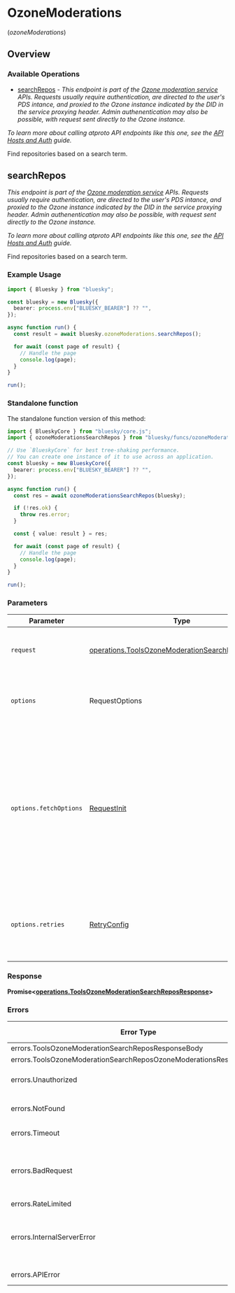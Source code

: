 # OzoneModerations
(*ozoneModerations*)

## Overview

### Available Operations

* [searchRepos](#searchrepos) - *This endpoint is part of the [Ozone moderation service](https://ozone.tools/) APIs. Requests usually require authentication, are directed to the user's PDS intance, and proxied to the Ozone instance indicated by the DID in the service proxying header. Admin authenentication may also be possible, with request sent directly to the Ozone instance.*

*To learn more about calling atproto API endpoints like this one, see the [API Hosts and Auth](/docs/advanced-guides/api-directory) guide.*

Find repositories based on a search term.

## searchRepos

*This endpoint is part of the [Ozone moderation service](https://ozone.tools/) APIs. Requests usually require authentication, are directed to the user's PDS intance, and proxied to the Ozone instance indicated by the DID in the service proxying header. Admin authenentication may also be possible, with request sent directly to the Ozone instance.*

*To learn more about calling atproto API endpoints like this one, see the [API Hosts and Auth](/docs/advanced-guides/api-directory) guide.*

Find repositories based on a search term.

### Example Usage

```typescript
import { Bluesky } from "bluesky";

const bluesky = new Bluesky({
  bearer: process.env["BLUESKY_BEARER"] ?? "",
});

async function run() {
  const result = await bluesky.ozoneModerations.searchRepos();

  for await (const page of result) {
    // Handle the page
    console.log(page);
  }
}

run();
```

### Standalone function

The standalone function version of this method:

```typescript
import { BlueskyCore } from "bluesky/core.js";
import { ozoneModerationsSearchRepos } from "bluesky/funcs/ozoneModerationsSearchRepos.js";

// Use `BlueskyCore` for best tree-shaking performance.
// You can create one instance of it to use across an application.
const bluesky = new BlueskyCore({
  bearer: process.env["BLUESKY_BEARER"] ?? "",
});

async function run() {
  const res = await ozoneModerationsSearchRepos(bluesky);

  if (!res.ok) {
    throw res.error;
  }

  const { value: result } = res;

  for await (const page of result) {
    // Handle the page
    console.log(page);
  }
}

run();
```

### Parameters

| Parameter                                                                                                                                                                      | Type                                                                                                                                                                           | Required                                                                                                                                                                       | Description                                                                                                                                                                    |
| ------------------------------------------------------------------------------------------------------------------------------------------------------------------------------ | ------------------------------------------------------------------------------------------------------------------------------------------------------------------------------ | ------------------------------------------------------------------------------------------------------------------------------------------------------------------------------ | ------------------------------------------------------------------------------------------------------------------------------------------------------------------------------ |
| `request`                                                                                                                                                                      | [operations.ToolsOzoneModerationSearchReposRequest](../../models/operations/toolsozonemoderationsearchreposrequest.md)                                                         | :heavy_check_mark:                                                                                                                                                             | The request object to use for the request.                                                                                                                                     |
| `options`                                                                                                                                                                      | RequestOptions                                                                                                                                                                 | :heavy_minus_sign:                                                                                                                                                             | Used to set various options for making HTTP requests.                                                                                                                          |
| `options.fetchOptions`                                                                                                                                                         | [RequestInit](https://developer.mozilla.org/en-US/docs/Web/API/Request/Request#options)                                                                                        | :heavy_minus_sign:                                                                                                                                                             | Options that are passed to the underlying HTTP request. This can be used to inject extra headers for examples. All `Request` options, except `method` and `body`, are allowed. |
| `options.retries`                                                                                                                                                              | [RetryConfig](../../lib/utils/retryconfig.md)                                                                                                                                  | :heavy_minus_sign:                                                                                                                                                             | Enables retrying HTTP requests under certain failure conditions.                                                                                                               |

### Response

**Promise\<[operations.ToolsOzoneModerationSearchReposResponse](../../models/operations/toolsozonemoderationsearchreposresponse.md)\>**

### Errors

| Error Type                                                         | Status Code                                                        | Content Type                                                       |
| ------------------------------------------------------------------ | ------------------------------------------------------------------ | ------------------------------------------------------------------ |
| errors.ToolsOzoneModerationSearchReposResponseBody                 | 400                                                                | application/json                                                   |
| errors.ToolsOzoneModerationSearchReposOzoneModerationsResponseBody | 401                                                                | application/json                                                   |
| errors.Unauthorized                                                | 403, 407, 511                                                      | application/json                                                   |
| errors.NotFound                                                    | 404, 501, 505                                                      | application/json                                                   |
| errors.Timeout                                                     | 408, 504                                                           | application/json                                                   |
| errors.BadRequest                                                  | 413, 414, 415, 422, 431, 510                                       | application/json                                                   |
| errors.RateLimited                                                 | 429                                                                | application/json                                                   |
| errors.InternalServerError                                         | 500, 502, 503, 506, 507, 508                                       | application/json                                                   |
| errors.APIError                                                    | 4XX, 5XX                                                           | \*/\*                                                              |
